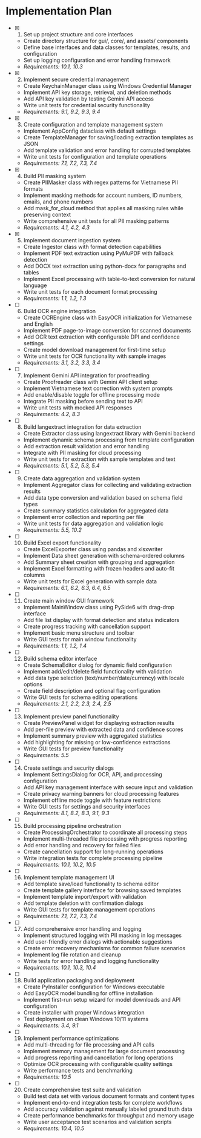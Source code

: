 # Implementation Plan

- [x] 1. Set up project structure and core interfaces





  - Create directory structure for gui/, core/, and assets/ components
  - Define base interfaces and data classes for templates, results, and configuration
  - Set up logging configuration and error handling framework
  - _Requirements: 10.1, 10.3_

- [x] 2. Implement secure credential management





  - Create KeychainManager class using Windows Credential Manager
  - Implement API key storage, retrieval, and deletion methods
  - Add API key validation by testing Gemini API access
  - Write unit tests for credential security functionality
  - _Requirements: 9.1, 9.2, 9.3, 9.4_

- [x] 3. Create configuration and template management system





  - Implement AppConfig dataclass with default settings
  - Create TemplateManager for saving/loading extraction templates as JSON
  - Add template validation and error handling for corrupted templates
  - Write unit tests for configuration and template operations
  - _Requirements: 7.1, 7.2, 7.3, 7.4_

- [x] 4. Build PII masking system





  - Create PIIMasker class with regex patterns for Vietnamese PII formats
  - Implement masking methods for account numbers, ID numbers, emails, and phone numbers
  - Add mask_for_cloud method that applies all masking rules while preserving context
  - Write comprehensive unit tests for all PII masking patterns
  - _Requirements: 4.1, 4.2, 4.3_

- [x] 5. Implement document ingestion system




  - Create Ingestor class with format detection capabilities
  - Implement PDF text extraction using PyMuPDF with fallback detection
  - Add DOCX text extraction using python-docx for paragraphs and tables
  - Implement Excel processing with table-to-text conversion for natural language
  - Write unit tests for each document format processing
  - _Requirements: 1.1, 1.2, 1.3_

- [ ] 6. Build OCR engine integration
  - Create OCREngine class with EasyOCR initialization for Vietnamese and English
  - Implement PDF page-to-image conversion for scanned documents
  - Add OCR text extraction with configurable DPI and confidence settings
  - Create model download management for first-time setup
  - Write unit tests for OCR functionality with sample images
  - _Requirements: 3.1, 3.2, 3.3, 3.4_

- [ ] 7. Implement Gemini API integration for proofreading
  - Create Proofreader class with Gemini API client setup
  - Implement Vietnamese text correction with system prompts
  - Add enable/disable toggle for offline processing mode
  - Integrate PII masking before sending text to API
  - Write unit tests with mocked API responses
  - _Requirements: 4.2, 8.3_

- [ ] 8. Build langextract integration for data extraction
  - Create Extractor class using langextract library with Gemini backend
  - Implement dynamic schema processing from template configuration
  - Add extraction result validation and error handling
  - Integrate with PII masking for cloud processing
  - Write unit tests for extraction with sample templates and text
  - _Requirements: 5.1, 5.2, 5.3, 5.4_

- [ ] 9. Create data aggregation and validation system
  - Implement Aggregator class for collecting and validating extraction results
  - Add data type conversion and validation based on schema field types
  - Create summary statistics calculation for aggregated data
  - Implement error collection and reporting per file
  - Write unit tests for data aggregation and validation logic
  - _Requirements: 5.5, 10.2_

- [ ] 10. Build Excel export functionality
  - Create ExcelExporter class using pandas and xlsxwriter
  - Implement Data sheet generation with schema-ordered columns
  - Add Summary sheet creation with grouping and aggregation
  - Implement Excel formatting with frozen headers and auto-fit columns
  - Write unit tests for Excel generation with sample data
  - _Requirements: 6.1, 6.2, 6.3, 6.4, 6.5_

- [ ] 11. Create main window GUI framework
  - Implement MainWindow class using PySide6 with drag-drop interface
  - Add file list display with format detection and status indicators
  - Create progress tracking with cancellation support
  - Implement basic menu structure and toolbar
  - Write GUI tests for main window functionality
  - _Requirements: 1.1, 1.2, 1.4_

- [ ] 12. Build schema editor interface
  - Create SchemaEditor dialog for dynamic field configuration
  - Implement add/edit/delete field functionality with validation
  - Add data type selection (text/number/date/currency) with locale options
  - Create field description and optional flag configuration
  - Write GUI tests for schema editing operations
  - _Requirements: 2.1, 2.2, 2.3, 2.4, 2.5_

- [ ] 13. Implement preview panel functionality
  - Create PreviewPanel widget for displaying extraction results
  - Add per-file preview with extracted data and confidence scores
  - Implement summary preview with aggregated statistics
  - Add highlighting for missing or low-confidence extractions
  - Write GUI tests for preview functionality
  - _Requirements: 5.5_

- [ ] 14. Create settings and security dialogs
  - Implement SettingsDialog for OCR, API, and processing configuration
  - Add API key management interface with secure input and validation
  - Create privacy warning banners for cloud processing features
  - Implement offline mode toggle with feature restrictions
  - Write GUI tests for settings and security interfaces
  - _Requirements: 8.1, 8.2, 8.3, 9.1, 9.3_

- [ ] 15. Build processing pipeline orchestration
  - Create ProcessingOrchestrator to coordinate all processing steps
  - Implement multi-threaded file processing with progress reporting
  - Add error handling and recovery for failed files
  - Create cancellation support for long-running operations
  - Write integration tests for complete processing pipeline
  - _Requirements: 10.1, 10.2, 10.5_

- [ ] 16. Implement template management UI
  - Add template save/load functionality to schema editor
  - Create template gallery interface for browsing saved templates
  - Implement template import/export with validation
  - Add template deletion with confirmation dialogs
  - Write GUI tests for template management operations
  - _Requirements: 7.1, 7.2, 7.3, 7.4_

- [ ] 17. Add comprehensive error handling and logging
  - Implement structured logging with PII masking in log messages
  - Add user-friendly error dialogs with actionable suggestions
  - Create error recovery mechanisms for common failure scenarios
  - Implement log file rotation and cleanup
  - Write tests for error handling and logging functionality
  - _Requirements: 10.1, 10.3, 10.4_

- [ ] 18. Build application packaging and deployment
  - Create PyInstaller configuration for Windows executable
  - Add EasyOCR model bundling for offline installation
  - Implement first-run setup wizard for model downloads and API configuration
  - Create installer with proper Windows integration
  - Test deployment on clean Windows 10/11 systems
  - _Requirements: 3.4, 9.1_

- [ ] 19. Implement performance optimizations
  - Add multi-threading for file processing and API calls
  - Implement memory management for large document processing
  - Add progress reporting and cancellation for long operations
  - Optimize OCR processing with configurable quality settings
  - Write performance tests and benchmarking
  - _Requirements: 10.5_

- [ ] 20. Create comprehensive test suite and validation
  - Build test data set with various document formats and content types
  - Implement end-to-end integration tests for complete workflows
  - Add accuracy validation against manually labeled ground truth data
  - Create performance benchmarks for throughput and memory usage
  - Write user acceptance test scenarios and validation scripts
  - _Requirements: 10.4, 10.5_